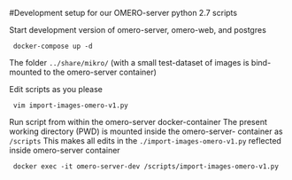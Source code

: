 #Development setup for our OMERO-server python 2.7 scripts

Start development version of omero-server, omero-web, and postgres

     docker-compose up -d
     
The folder `../share/mikro/` (with a small test-dataset of images is bind-mounted to the omero-server container)
     
Edit scripts as you please

     vim import-images-omero-v1.py
     
Run script from within the omero-server docker-container
The present working directory (PWD) is mounted inside the omero-server- 
container as `/scripts` 
This makes all edits in the `./import-images-omero-v1.py` reflected inside omero-server container

     docker exec -it omero-server-dev /scripts/import-images-omero-v1.py


